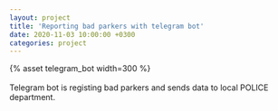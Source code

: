 ```yaml
---
layout: project
title: 'Reporting bad parkers with telegram bot'
date: 2020-11-03 10:00:00 +0300
categories: project
---
```


<div class="alignCenter">
{% asset telegram_bot width=300 %}
</div>
<br />
Telegram bot is registing bad parkers and sends data to local POLICE department.
